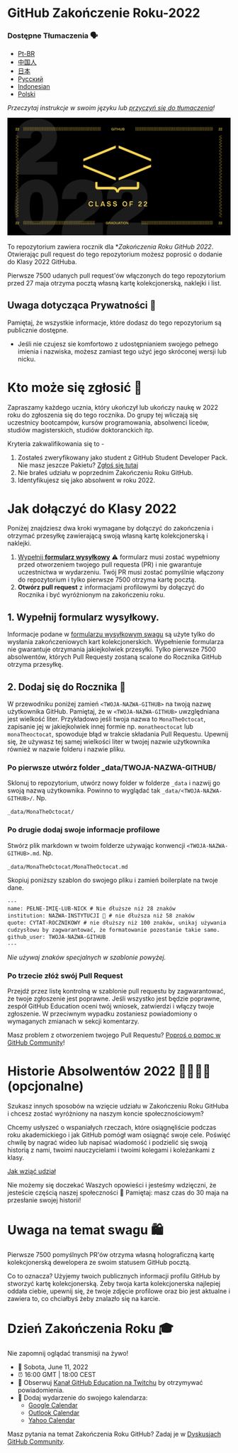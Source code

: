 # GitHub Zakończenie Roku-2022

### Dostępne Tłumaczenia 🗣

* [Pt-BR](https://bit.ly/3LI8kAc)
* [中国人](./translations/README.zh.md)
* [日本](https://bit.ly/3sbGcO8)
* [Русский](./translations/README.ru.md) 
* [Indonesian](./translations/README.id-id.md)
* [Polski](./translations/README.pl.md)

*Przeczytaj instrukcje w swoim języku lub [przyczyń się do tłumaczenia](translations/README.md)!*

![2022-github-graduation-social-card-1](/assets/GHG_Blog_1.jpg)



To repozytorium zawiera rocznik dla **Zakończenia Roku GitHub 2022*. Otwierając pull request do tego repozytorium możesz poprosić o dodanie do Klasy 2022 GitHuba.

Pierwsze 7500 udanych pull request'ów włączonych do tego repozytorium przed 27 maja otrzyma pocztą własną kartę kolekcjonerską, naklejki i list.


## Uwaga dotycząca Prywatności 👀 
Pamiętaj, że wszystkie informacje, które dodasz do tego repozytorium są publicznie dostępne.

- Jeśli nie czujesz sie komfortowo z udostępnianiem swojego pełnego imienia i nazwiska, możesz zamiast tego użyć jego skróconej wersji lub nicku.

# Kto może się zgłosić 📝
Zapraszamy każdego ucznia, który ukończył lub ukończy naukę w 2022 roku do zgłoszenia się do tego rocznika. Do grupy tej wliczają się uczestnicy bootcampów, kursów programowania, absolwenci liceów, studiów magisterskich, studiów doktoranckich itp.   

Kryteria zakwalifikowania się to -
1. Zostałeś zweryfikowany jako student z GitHub Student Developer Pack. Nie masz jeszcze Pakietu? [Zgłoś się tutaj](https://education.github.com/discount_requests/student_application?tum_source=2022-06-11-GitHubGraduation)
2. Nie brałeś udziału w poprzednim Zakończeniu Roku GitHub.
3. Identyfikujesz się jako absolwent w roku 2022.

# Jak dołączyć do Klasy 2022
Poniżej znajdziesz dwa kroki wymagane by dołączyć do zakończenia i otrzymać przesyłkę zawierającą swoją własną kartę kolekcjonerską i naklejki.
1. [Wypełnij **formularz wysyłkowy**](https://airtable.com/shrVMo8ItH4wjsO9f)
 ⚠️ formularz musi zostać wypełniony przed otworzeniem twojego pull requesta (PR) i nie gwarantuje uczestnictwa w wydarzeniu. Twój PR musi zostać pomyślnie włączony do repozytorium i tylko pierwsze 7500 otrzyma kartę pocztą.
2. **Otwórz pull request** z informacjami profilowymi by dołączyć do Rocznika i być wyróżnionym na zakończeniu roku.

## 1. Wypełnij formularz wysyłkowy.
Informacje podane w [formularzu wysyłkowym swagu](https://airtable.com/shrVMo8ItH4wjsO9f) są użyte tylko do wysłania zakończeniowych kart kolekcjonerskich. Wypełnienie formularza nie gwarantuje otrzymania jakiejkolwiek przesyłki. Tylko pierwsze 7500 absolwentów, których Pull Requesty zostaną scalone do Rocznika GitHub otrzyma przesyłkę.

## 2. Dodaj się do Rocznika 🏫
W przewodniku poniżej zamień `<TWOJA-NAZWA-GITHUB>` na twoją nazwę użytkownika GitHub. Pamiętaj, że w `<TWOJA-NAZWA-GITHUB>` uwzględniana jest wielkość liter. Przykładowo jeśli twoja nazwa to `MonaTheOctocat`, zapisanie jej w jakiejkolwiek innej formie np. `monatheoctocat` lub `monaTheoctocat`, spowoduje błąd w trakcie składania Pull Requestu. Upewnij się, że używasz tej samej wielkości liter w twojej nazwie użytkownika również w nazwie folderu i nazwie pliku.

### Po pierwsze utwórz folder _data/TWOJA-NAZWA-GITHUB/
Sklonuj to repozytorium, utwórz nowy folder w folderze `_data` i nazwij go swoją nazwą użytkownika. Powinno to wyglądać tak `_data/<TWOJA-NAZWA-GITHUB>/`. Np.

```
_data/MonaTheOctocat/
```
### Po drugie dodaj swoje informacje profilowe
Stwórz plik markdown w twoim folderze używając konwencji `<TWOJA-NAZWA-GITHUB>.md`. Np.

```
_data/MonaTheOctocat/MonaTheOctocat.md
```
Skopiuj poniższy szablon do swojego pliku i zamień boilerplate na twoje dane.
```
---
name: PEŁNE-IMIĘ-LUB-NICK # Nie dłuższe niż 28 znaków
institution: NAZWA-INSTYTUCJI 🚩 # nie dłuższa niż 58 znaków
quote: CYTAT-ROCZNIKOWY # nie dłuższy niż 100 znaków, unikaj używania cudzysłowu by zagwarantować, że formatowanie pozostanie takie samo.
github_user: TWOJA-NAZWA-GITHUB
---
```

_Nie używaj znaków specjalnych w szablonie powyżej._

### Po trzecie złóż swój Pull Request
Przejdź przez listę kontrolną w szablonie pull requestu by zagwarantować, że twoje zgłoszenie jest poprawne. Jeśli wszystko jest będzie poprawne, zespół GitHub Education oceni twój wniosek, zatwierdzi i włączy twoje zgłoszenie. W przeciwnym wypadku zostaniesz powiadomiony o wymaganych zmianach w sekcji komentarzy.

Masz problem z otworzeniem twojego Pull Requestu? [Poproś o pomoc w GitHub Community](https://github.com/orgs/github-community/discussions/categories/github-education)!

# Historie Absolwentów 2022 👩‍🏫👨‍🏫 (opcjonalne)
Szukasz innych sposobów na wzięcie udziału w Zakończeniu Roku GitHuba i chcesz zostać wyróżniony na naszym koncie społecznościowym?

Chcemy usłyszeć o wspaniałych rzeczach, które osiągnęliście podczas roku akademickiego i jak GitHub pomógł wam osiągnąć swoje cele. Poświęć chwilę by nagrać wideo lub napisać wiadomość i podzielić się swoją historią z nami, twoimi nauczycielami i twoimi kolegami i koleżankami z klasy.

[Jak wziąć udział](https://drive.google.com/file/d/1AcgUKLXx6WIC5s4eanzOfj8EsiYHARrt/view?usp=sharing)

Nie możemy się doczekać Waszych opowieści i jesteśmy wdzięczni, że jesteście częścią naszej społeczności 💖
Pamiętaj: masz czas do 30 maja na przesłanie swojej historii!
 


# Uwaga na temat swagu 🛍
Pierwsze 7500 pomyślnych PR'ów otrzyma własną holograficzną kartę kolekcjonerską dewelopera ze swoim statusem GitHub pocztą.

Co to oznacza? Użyjemy twoich publicznych informacji profilu GitHub by stworzyć kartę kolekcjonerską. Żeby twoja karta kolekcjonerska najlepiej oddała ciebie, upewnij się, że twoje zdjęcie profilowe oraz bio jest aktualne i zawiera to, co chciałbyś żeby znalazło się na karcie.

# Dzień Zakończenia Roku 🎓
Nie zapomnij oglądać transmisji na żywo!

- 📆 Sobota, June 11, 2022
- ⏰ 16:00 GMT | 18:00 CEST
- 📍 Obserwuj [Kanał GitHub Education na Twitchu](https://twitch.tv/githubeducation) by otrzymywać powiadomienia.
- 📎 Dodaj wydarzenie do swojego kalendarza:
  - [Google Calendar](https://calendar.google.com/calendar/render?action=TEMPLATE&dates=20220611T160000Z%2F20220611T180000Z&details=&location=https%3A%2F%2Fwww.twitch.tv%2Fgithubeducation&text=%F0%9F%8E%89%F0%9F%8E%8A%20GitHub%20Graduation%202022%20%F0%9F%8E%89%F0%9F%8E%8A)
  - [Outlook Calendar](https://outlook.live.com/calendar/0/deeplink/compose?allday=false&body=&enddt=2022-06-11T18%3A00%3A00%2B00%3A00&location=https%3A%2F%2Fwww.twitch.tv%2Fgithubeducation&path=%2Fcalendar%2Faction%2Fcompose&rru=addevent&startdt=2022-06-11T16%3A00%3A00%2B00%3A00&subject=%F0%9F%8E%89%F0%9F%8E%8A%20GitHub%20Graduation%202022%20%F0%9F%8E%89%F0%9F%8E%8A)
  - [Yahoo Calendar](https://calendar.yahoo.com/?desc=&dur=&et=20220611T180000Z&in_loc=https%3A%2F%2Fwww.twitch.tv%2Fgithubeducation&st=20220611T160000Z&title=%F0%9F%8E%89%F0%9F%8E%8A%20GitHub%20Graduation%202022%20%F0%9F%8E%89%F0%9F%8E%8A&v=60)


Masz pytania na temat Zakończenia Roku GitHub? Zadaj je w [Dyskusjach GitHub Community](https://github.com/orgs/github-community/discussions/categories/github-education).
